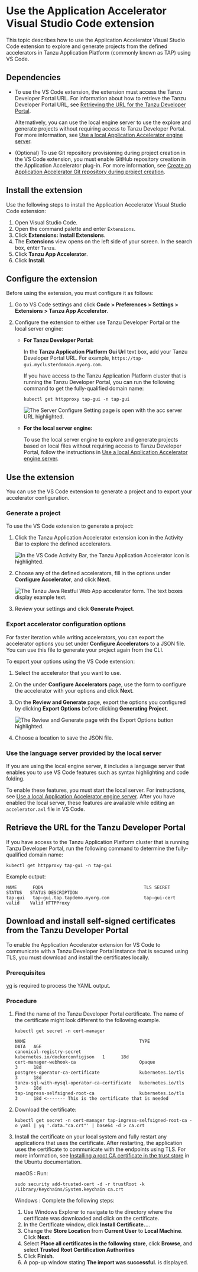 # Use the Application Accelerator Visual Studio Code extension

This topic describes how to use the Application Accelerator Visual Studio Code extension to explore
and generate projects from the defined accelerators in Tanzu Application Platform (commonly known as TAP)
using VS Code.

## <a id="dependencies"></a> Dependencies

- To use the VS Code extension, the extension must access the Tanzu Developer Portal URL.
  For information about how to retrieve the Tanzu Developer Portal URL, see
  [Retrieving the URL for the Tanzu Developer Portal](#fqdn-tap-gui-url).

  Alternatively, you can use the local engine server to use the explore and generate projects without
  requiring access to Tanzu Developer Portal. For more information, see
  [Use a local Application Accelerator engine server](./creating-accelerators/using-local-engine-server.hbs.md).

- (Optional) To use Git repository provisioning during project creation in the VS Code extension,
you must enable GitHub repository creation in the Application Accelerator plug-in.
For more information, see [Create an Application Accelerator Git repository during project creation](../tap-gui/plugins/application-accelerator-git-repo.hbs.md).

## <a id="vs-code-app-accel-install"></a> Install the extension

Use the following steps to install the Application Accelerator Visual Studio Code extension:

1. Open Visual Studio Code.
1. Open the command palette and enter `Extensions`.
1. Click **Extensions: Install Extensions**.
1. The **Extensions** view opens on the left side of your screen. In the search box, enter `Tanzu`.
1. Click **Tanzu App Accelerator**.
1. Click **Install**.

## <a id="configure-the-extension"></a> Configure the extension

Before using the extension, you must configure it as follows:

1. Go to VS Code settings and click **Code > Preferences > Settings > Extensions > Tanzu App Accelerator**.

2. Configure the extension to either use Tanzu Developer Portal or the local server engine:

    - **For Tanzu Developer Portal:**

        In the **Tanzu Application Platform Gui Url** text box, add your Tanzu Developer Portal URL.
        For example, `https://tap-gui.myclusterdomain.myorg.com`.

        If you have access to the Tanzu Application Platform cluster that is running the Tanzu Developer Portal,
        you can run the following command to get the fully-qualified domain name:

        ```console
        kubectl get httpproxy tap-gui -n tap-gui
        ```

        ![The Server Configure Setting page is open with the acc server URL highlighted.](../images/app-accelerators-vscode-settings-tap-gui-url.png)

    - **For the local server engine:**

      To use the local server engine to explore and generate projects based on local files without
      requiring access to Tanzu Developer Portal, follow the instructions in
      [Use a local Application Accelerator engine server](creating-accelerators/using-local-engine-server.hbs.md).

## <a id="using-the-extension"></a> Use the extension

You can use the VS Code extension to generate a project and to export your accelerator configuration.

### <a id="generate-project"></a> Generate a project

To use the VS Code extension to generate a project:

1. Click the Tanzu Application Accelerator extension icon in the Activity Bar to explore the defined accelerators.

    ![In the VS Code Activity Bar, the Tanzu Application Accelerator icon is highlighted.](../images/app-accelerators-vscode-icon.png)

1. Choose any of the defined accelerators, fill in the options under **Configure Accelerator**, and click **Next**.

    ![The Tanzu Java Restful Web App accelerator form. The text boxes display example text.](../images/app-accelerators-vscode-form.png)

1. Review your settings and click **Generate Project**.

### <a id="export-options"></a> Export accelerator configuration options

For faster iteration while writing accelerators, you can export the accelerator options you set under
**Configure Accelerators** to a JSON file. You can use this file to generate your project again from the CLI.

To export your options using the VS Code extension:

1. Select the accelerator that you want to use.

1. On the under **Configure Accelerators** page, use the form to configure the accelerator with your
   options and click **Next**.

1. On the **Review and Generate** page, export the options you configured by clicking **Export Options**
   before clicking **Generating Project**.

    ![The Review and Generate page with the Export Options button highlighted.](images/export-options-vscode.png)

1. Choose a location to save the JSON file.

### <a id="lsp-config"></a>Use the language server provided by the local server

If you are using the local engine server, it includes a language server that enables you to use
VS Code features such as syntax highlighting and code folding.

To enable these features, you must start the local server. For instructions, see
[Use a local Application Accelerator engine server](./creating-accelerators/using-local-engine-server.hbs.md).
After you have enabled the local server, these features are available while editing an `accelerator.axl`
file in VS Code.

## <a id="fqdn-tap-gui-url"></a> Retrieve the URL for the Tanzu Developer Portal

If you have access to the Tanzu Application Platform cluster that is running Tanzu Developer Portal,
run the following command to determine the fully-qualified domain name:

```console
kubectl get httpproxy tap-gui -n tap-gui
```

Example output:

```console
NAME      FQDN                                      TLS SECRET     STATUS   STATUS DESCRIPTION
tap-gui   tap-gui.tap.tapdemo.myorg.com             tap-gui-cert   valid    Valid HTTPProxy
```

## <a id="dl-inst-ss-certs"></a>Download and install self-signed certificates from the Tanzu Developer Portal

To enable the Application Accelerator extension for VS Code to communicate with a Tanzu Developer Portal instance that is secured using TLS, you must download and install the certificates locally.

### <a id="ss-certs-prereqs"></a>Prerequisites

[yq](https://github.com/mikefarah/yq) is required to process the YAML output.

### <a id="ss-certs-procedure"></a>Procedure

1. Find the name of the Tanzu Developer Portal certificate. The name of the certificate
might look different to the following example.

    ```console
    kubectl get secret -n cert-manager
    ```

    ```console
    NAME                                           TYPE                             DATA   AGE
    canonical-registry-secret                      kubernetes.io/dockerconfigjson   1      18d
    cert-manager-webhook-ca                        Opaque                           3      18d
    postgres-operator-ca-certificate               kubernetes.io/tls                3      18d
    tanzu-sql-with-mysql-operator-ca-certificate   kubernetes.io/tls                3      18d
    tap-ingress-selfsigned-root-ca                 kubernetes.io/tls                3      18d <------- This is the certificate that is needed
    ```

2. Download the certificate:

    ```console
    kubectl get secret -n cert-manager tap-ingress-selfsigned-root-ca -o yaml | yq '.data."ca.crt"' | base64 -d > ca.crt
    ```

3. Install the certificate on your local system and fully restart any applications that uses
the certificate. After restarting, the application uses the certificate to communicate with the
endpoints using TLS. For more information, see [Installing a root CA certificate in the trust store](https://ubuntu.com/server/docs/security-trust-store) in the Ubuntu documentation.

    macOS
    : Run:

      ```console
      sudo security add-trusted-cert -d -r trustRoot -k /Library/Keychains/System.keychain ca.crt
      ```

    Windows
    : Complete the following steps:

      1. Use Windows Explorer to navigate to the directory where the certificate was downloaded and click on the certificate.
      2. In the Certificate window, click **Install Certificate...**.
      3. Change the **Store Location** from **Current User** to **Local Machine**. Click **Next**.
      4. Select **Place all certificates in the following store**, click **Browse**, and select **Trusted Root Certification Authorities**
      5. Click **Finish**.
      6. A pop-up window stating **The import was successful.** is displayed.
